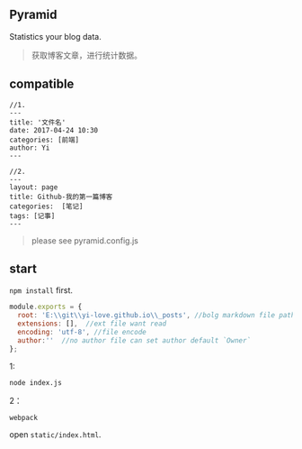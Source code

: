## Pyramid
Statistics your blog data.
> 获取博客文章，进行统计数据。

## compatible

```
//1.
---
title: '文件名'
date: 2017-04-24 10:30
categories: [前端]
author: Yi
---

//2.
---
layout: page
title: Github-我的第一篇博客
categories:  [笔记]
tags: [记事]
---
```

> please see pyramid.config.js

## start
`npm install` first.

```js
module.exports = {
  root: 'E:\\git\\yi-love.github.io\\_posts', //bolg markdown file path
  extensions: [],  //ext file want read
  encoding: 'utf-8', //file encode
  author:''  //no author file can set author default `Owner`
};
```

1:

```
node index.js
```

2：

```
webpack
```

open `static/index.html`.
